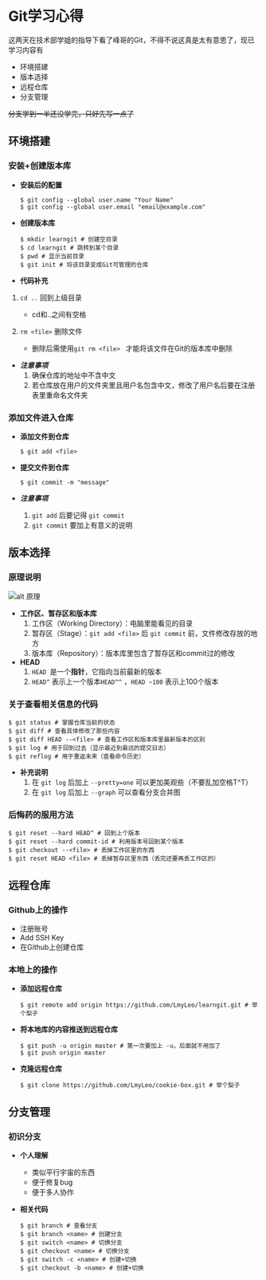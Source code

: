 # Git学习心得

这两天在技术部学姐的指导下看了峰哥的Git，不得不说这真是太有意思了，现已学习内容有

* 环境搭建
* 版本选择
* 远程仓库
* 分支管理

~~分支学到一半还没学完，只好先写一点了~~

## 环境搭建

### 安装+创建版本库

* **安装后的配置**

  ```
  $ git config --global user.name "Your Name"
  $ git config --global user.email "email@example.com"
  ```

* **创建版本库**

  ```
  $ mkdir learngit # 创建空目录
  $ cd learngit # 跳转到某个目录
  $ pwd # 显示当前目录
  $ git init # 将该目录变成Git可管理的仓库
  ```

* **代码补充**

1. `cd ..` 回到上级目录
   - cd和..之间有空格
2. `rm <file>` 删除文件

   - 删除后需使用`git rm <file> ` 才能将该文件在Git的版本库中删除

* ***注意事项***
  1. 确保仓库的地址中不含中文
  2. 若仓库放在用户的文件夹里且用户名包含中文，修改了用户名后要在注册表里重命名文件夹

### **添加文件进入仓库**

* **添加文件到仓库**

  ```
  $ git add <file>
  ```

* **提交文件到仓库**

  ```
  $ git commit -m "message"
  ```

* ***注意事项***

  1. `git add` 后要记得 `git commit`
  2. `git commit` 要加上有意义的说明



## 版本选择

### 原理说明

![alt 原理](https://static.liaoxuefeng.com/files/attachments/919020037470528/0)

* **工作区、暂存区和版本库**
  1. 工作区（Working Directory）：电脑里能看见的目录
  2. 暂存区（Stage）：`git add <file>` 后 `git commit` 前，文件修改存放的地方
  3. 版本库（Repository）：版本库里包含了暂存区和commit过的修改
* **HEAD**
  1. `HEAD `是一个**指针**，它指向当前最新的版本
  2. `HEAD^` 表示上一个版本`HEAD^^` ，`HEAD ~100` 表示上100个版本

### **关于查看相关信息的代码**

```
$ git status # 掌握仓库当前的状态
$ git diff # 查看具体修改了那些内容
$ git diff HEAD --<file> # 查看工作区和版本库里最新版本的区别
$ git log # 用于回到过去（显示最近到最远的提交日志）
$ git reflog # 用于重返未来（查看命令历史）
```

* **补充说明**
  1. 在 `git log` 后加上 `--pretty=one` 可以更加美观些（不要乱加空格T^T）
  2. 在 `git log` 后加上 `--graph` 可以查看分支合并图

### 后悔药的服用方法

```
$ git reset --hard HEAD^ # 回到上个版本
$ git reset --hard commit-id # 利用版本号回到某个版本
$ git checkout --<file> # 丢掉工作区里的东西
$ git reset HEAD <file> # 丢掉暂存区里东西（丢完还要再丢工作区的）
```



## 远程仓库

### Github上的操作

* 注册账号
* Add SSH Key
* 在Github上创建仓库

### 本地上的操作

* **添加远程仓库**

  ```
  $ git remote add origin https://github.com/LmyLeo/learngit.git # 举个梨子
  ```

* **将本地库的内容推送到远程仓库**

  ```
  $ git push -u origin master # 第一次要加上 -u，后面就不用加了
  $ git push origin master
  ```

* **克隆远程仓库**

  ```
  $ git clone https://github.com/LmyLeo/cookie-box.git # 举个梨子
  ```

  

## 分支管理

### 初识分支

* **个人理解**
  * 类似平行宇宙的东西
  * 便于修复bug
  * 便于多人协作

* **相关代码**

  ```
  $ git branch # 查看分支
  $ git branch <name> # 创建分支
  $ git switch <name> # 切换分支
  $ git checkout <name> # 切换分支
  $ git switch -c <name> # 创建+切换
  $ git checkout -b <name> # 创建+切换
  ```

  









